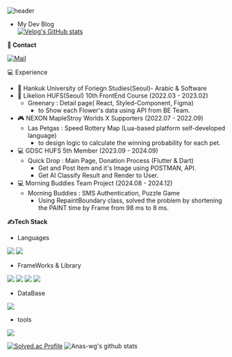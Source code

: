
![header](https://capsule-render.vercel.app/api?type=Venom&fontcolor=A4E8FF&height=300&section=header&text=ChoWanGi_📒&fontSize=54)

- My Dev Blog  
[![Velog's GitHub stats](https://velog-readme-stats.vercel.app/api?name=false90)](https://github.com/false90/velog-readme-stats)


**📢 Contact**

[![Mail](https://img.shields.io/badge/Email:wg12181218@gmail.com-03C75A?style=flat-square&logo=Minutemailer&logoColor=white)](
https://mail.google.com/mail/?view=cm&fs=1&to=wg12181218@gmail.com)

💻 Experience
- 🏫 Hankuk University of Foriegn Studies(Seoul)- Arabic & Software
- 🦁 Likelion HUFS(Seoul) 10th FrontEnd Course (2022.03 - 2023.02)
  - Greenary : Detail page( React, Styled-Component, Figma)
    - to Show each Flower's data using API from BE Team.
- 🎮 NEXON MapleStroy Worlds X Supporters (2022.07 - 2022.09)
  - Las Petgas : Speed Rottery Map (Lua-based platform self-developed language)
    - to design logic to calculate the winning probability for each pet.
- 💻 GDSC HUFS 5th Member (2023.09 - 2024.09)
  - Quick Drop : Main Page, Donation Process (Flutter & Dart)
    - Get and Post Item and it's Image using POSTMAN, API.
    - Get AI Classify Result and Render to User.
- 💻 Morning Buddies Team Project (2024.08 - 2024.12)
  - Morning Buddies : SMS Authentication, Puzzle Game
    - Using RepaintBoundary class, solved the problem by shortening the PAINT time by Frame from 98 ms to 8 ms.
  


**✍️Tech Stack**
- Languages

<img src = "https://img.shields.io/badge/JavaScript-F7DF1E?style=for-the-badge&logo=JavaScript&logoColor=white"> <img src = "https://img.shields.io/badge/python-3776AB?style=for-the-badge&logo=python&logoColor=white">

- FrameWorks & Library
  
<img src = "https://img.shields.io/badge/Flutter-02569B?style=for-the-badge&logo=flutter&logoColor=white"> <img src="https://img.shields.io/badge/React-61DAFB?style=for-the-badge&logo=React&logoColor=white"> <img src="https://img.shields.io/badge/styledcomponents-DB7093?style=for-the-badge&logo=styled-components&logoColor=white"> <img src = "https://img.shields.io/badge/flask-000000?style=for-the-badge&logo=flask&logoColor=white">

- DataBase
<img src = "https://img.shields.io/badge/mongodb-47A248?style=for-the-badge&logo=mongodb&logoColor=white">


- tools
<img src="https://img.shields.io/badge/Figma-F24E1E?style=for-the-badge&logo=Figma&logoColor=white">

[![Solved.ac Profile](http://mazassumnida.wtf/api/generate_badge?boj=false90)](https://solved.ac/false90) ![Anas-wg's github stats](https://github-readme-stats.vercel.app/api?username=Anas-wg)



